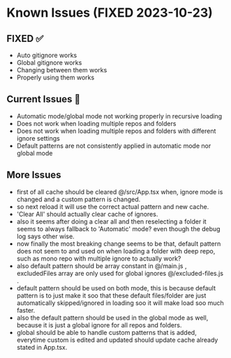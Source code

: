 # Known Issues (FIXED 2023-10-23)

## FIXED ✅

- Auto gitignore works
- Global gitignore works
- Changing between them works
- Properly using them works

## Current Issues 🚧

- Automatic mode/global mode not working properly in recursive loading
- Does not work when loading multiple repos and folders
- Does not work when loading multiple repos and folders with different ignore settings
- Default patterns are not consistently applied in automatic mode nor global mode

## More Issues

- first of all cache should be cleared @/src/App.tsx when, ignore mode is changed and a custom pattern is changed.
- so next reload it will use the correct actual pattern and new cache.
- 'Clear All' should actually clear cache of ignores.
- also it seems after doing a clear all and then reselecting a folder it seems to always fallback to 'Automatic' mode? even though the debug log says other wise.
- now finally the most breaking change seems to be that, default pattern does not seem to and used on when loading a folder with deep repo, such as mono repo with multiple ignore to actually work?
- also default pattern should be array constant in @/main.js , excludedFiles array are only used for global ignores @/excluded-files.js .
- default pattern should be used on both mode, this is because default pattern is to just make it soo that these default files/folder are just automatically skipped/ignored in loading soo it will make load soo much faster.
- also the default pattern should be used in the global mode as well, because it is just a global ignore for all repos and folders.
- global should be able to handle custom patterns that is added, everytime custom is edited and updated should update cache already stated in App.tsx.
